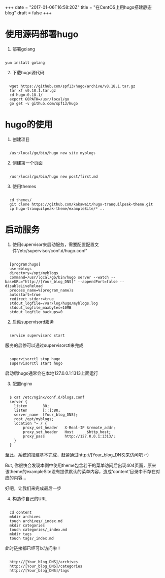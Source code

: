 +++
date = "2017-01-06T16:58:20Z"
title = "在CentOS上用hugo搭建静态blog"
draft = false
+++

# 使用源码部署hugo
1. 部署golang
<pre><code>
yum install golang
</code></pre>

2. 下载hugo源代码
<pre><code>
  wget https://github.com/spf13/hugo/archive/v0.18.1.tar.gz
  tar xf v0.18.1.tar.gz
  cd hugo-0.18.1/
  export GOPATH=/usr/local/go
  go get -v github.com/spf13/hugo
</code></pre>

# hugo的使用
1. 创建项目
<pre><code>
  /usr/local/go/bin/hugo new site myblogs
</code></pre>
2. 创建第一个页面
<pre><code>
  /usr/local/go/bin/hugo new post/first.md
</code></pre>
3. 使用themes
<pre><code>
  cd themes/
  git clone https://github.com/kakawait/hugo-tranquilpeak-theme.git
  cp hugo-tranquilpeak-theme/exampleSite/* ..
</code></pre>

# 启动服务
1. 使用supervisor来启动服务，需要配置配置文件'/etc/supervisor/conf.d/hugo.conf'
<pre><code>
  [program:hugo]
  user=blogs
  directory=/opt/myblogs
  command=/usr/local/go/bin/hugo server --watch --baseURL="http://[Your_blog_DNS]" --appendPort=false --disableLiveReload
  process_name=%(program_name)s
  autostart=true
  redirect_stderr=true
  stdout_logfile=/var/log/hugo/myblogs.log
  stdout_logfile_maxbytes=10MB
  stdout_logfile_backups=0
</code></pre>

2. 启动supervisord服务
<pre><code>
  service supervisord start
</code></pre>

服务的启停可以通过supervisorctl来完成
<pre><code>
  supervisorctl stop hugo
  supervisorctl start hugo
</code></pre>

启动后hugo通常会在本地127.0.0.1:1313上面运行

3. 配置nginx
<pre><code>
  $ cat /etc/nginx/conf.d/blogs.conf
  server {
    listen       80;
    listen       [::]:80;
    server_name  [Your_blog_DNS];
    root /opt/myblogs;
    location ^~ / {
        proxy_set_header   X-Real-IP $remote_addr;
        proxy_set_header   Host      $http_host;
        proxy_pass         http://127.0.0.1:1313/;
    }
  }
</code></pre>

至此，系统的搭建基本完成，赶紧通过http://[Your_blog_DNS]来访问吧 :-)


But, 你很快会发现本例中使用theme包含若干的菜单访问后出现404页面，原来该theme的exampleSite没有提供默认的菜单内容，造成'content'目录中不存在对应的内容...

好吧，让我们来完成最后一步

4. 构造你自己的URL
<pre><code>
  cd content
  mkdir archives
  touch archives/_index.md
  mkdir categories
  touch categories/_index.md
  mkdir tags
  touch tags/_index.md
</code></pre>

此时链接都已经可以访问啦！
<pre><code>
  http://[Your_blog_DNS]/archives
  http://[Your_blog_DNS]/categories
  http://[Your_blog_DNS]/tags
</code></pre>
